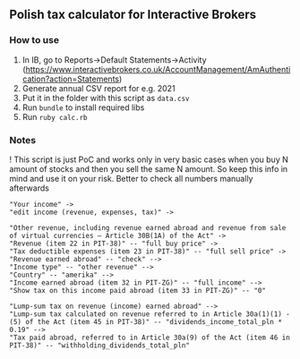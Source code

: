 ## Polish tax calculator for Interactive Brokers
### How to use

1. In IB, go to Reports->Default Statements->Activity (https://www.interactivebrokers.co.uk/AccountManagement/AmAuthentication?action=Statements)
2. Generate annual CSV report for e.g. 2021
3. Put it in the folder with this script as `data.csv`
4. Run `bundle` to install required libs
5. Run `ruby calc.rb`

### Notes

! This script is just PoC and works only in very basic cases when you buy N amount of stocks and then you sell the same N amount. So keep this info in mind and use it on your risk. Better to check all numbers manually afterwards

```
"Your income" ->
"edit income (revenue, expenses, tax)" ->

"Other revenue, including revenue earned abroad and revenue from sale of virtual currencies – Article 30B(1A) of the Act" ->
"Revenue (item 22 in PIT-38)" -- "full buy price" ->
"Tax deductible expenses (item 23 in PIT-38)" -- "full sell price" ->
"Revenue earned abroad" -- "check" -->
"Income type" -- "other revenue" -->
"Country" -- "amerika" -->
"Income earned abroad (item 32 in PIT-ZG)" -- "full income" -->
"Show tax on this income paid abroad (item 33 in PIT-ZG)" -- "0"

"Lump-sum tax on revenue (income) earned abroad" -->
"Lump-sum tax calculated on revenue referred to in Article 30a(1)(1) - (5) of the Act (item 45 in PIT-38)" -- "dividends_income_total_pln * 0.19" -->
"Tax paid abroad, referred to in Article 30a(9) of the Act (item 46 in PIT-38)" -- "withholding_dividends_total_pln"
```
